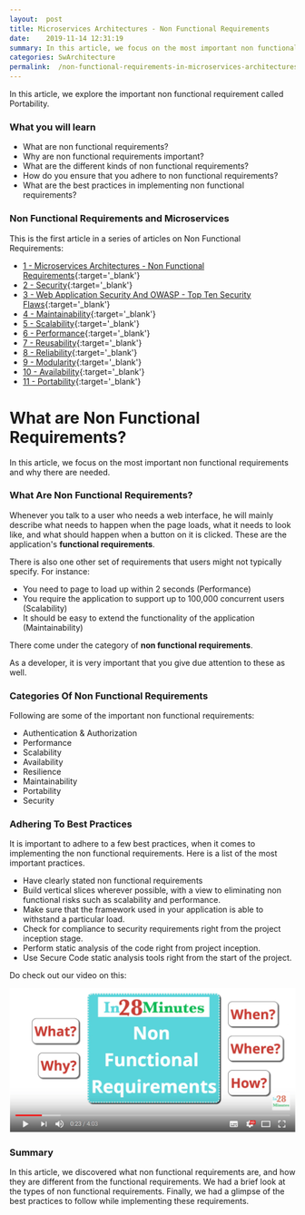 ```yaml
---
layout:  post
title: Microservices Architectures - Non Functional Requirements
date:    2019-11-14 12:31:19
summary: In this article, we focus on the most important non functional requirements and why there are needed.
categories: SwArchitecture
permalink:  /non-functional-requirements-in-microservices-architectures
---
```


In this article, we explore the important non functional requirement called Portability. 

### What you will learn
- What are non functional requirements?
- Why are non functional requirements important?
- What are the different kinds of non functional requirements?
- How do you ensure that you adhere to non functional requirements?
- What are the best practices in implementing non functional requirements?

### Non Functional Requirements and Microservices

This is the first article in a series of articles on Non Functional Requirements:

- [1 - Microservices Architectures - Non Functional Requirements](/non-functional-requirements-in-microservices-architectures){:target='_blank'}
- [2 - Security](/non-functional-requirements-in-microservices-introduction-to-Security){:target='_blank'}
- [3 - Web Application Security And OWASP - Top Ten Security Flaws](/web-application-security-owasp-top-ten){:target='_blank'}
- [4 - Maintainability](/non-functional-requirements-in-microservices-introduction-to-Maintainability){:target='_blank'}
- [5 - Scalability](/non-functional-requirements-in-microservices-introduction-to-Scalability){:target='_blank'}
- [6 - Performance](/non-functional-requirements-in-microservices-introduction-to-performance){:target='_blank'}
- [7 - Reusability](/non-functional-requirements-in-microservices-introduction-to-Reusability){:target='_blank'}
- [8 - Reliability](/non-functional-requirements-in-microservices-introduction-to-Reliability){:target='_blank'}
- [9 - Modularity](/modularity-non-functional-requirement-in-microservices){:target='_blank'}
- [10 - Availability](/availability-non-functional-requirement-in-microservices){:target='_blank'}
- [11 - Portability](/non-functional-requirements-in-microservices-introduction-to-portability){:target='_blank'}



# What are Non Functional Requirements?

In this article, we focus on the most important non functional requirements and why there are needed.

### What Are Non Functional Requirements?

Whenever you talk to a user who needs a web interface, he will mainly describe what needs to happen when the page loads, what it needs to look like, and what should happen when a button on it is clicked. These are the application's **functional requirements**. 

There is also one other set of requirements that users might not typically specify. For instance:
* You need to page to load up within 2 seconds (Performance)
* You require the application to support up to 100,000 concurrent users (Scalability)
* It should be easy to extend the functionality of the application (Maintainability)

There come under the category of **non functional requirements**. 

As a developer, it is very important that you give due attention to these as well. 

### Categories Of Non Functional Requirements

Following are some of the important non functional requirements:
* Authentication & Authorization
* Performance
* Scalability
* Availability
* Resilience
* Maintainability
* Portability
* Security

### Adhering To Best Practices

It is important to adhere to a few best practices, when it comes to implementing the non functional requirements. Here is a list of the most important practices.

* Have clearly stated non functional requirements
* Build vertical slices wherever possible, with a view to eliminating non functional risks such as scalability and performance.
* Make sure that the framework used in your application is able to withstand a particular load.
* Check for compliance to security requirements right from the project inception stage.
* Perform static analysis of the code right from project inception.
* Use Secure Code static analysis tools right from the start of the project.

Do check out our video on this:

[![image info](/images/Capture-040-01.png)](https://www.youtube.com/watch?v=InXlzJjwgYw)

### Summary

In this article, we discovered what non functional requirements are, and how they are different from the functional requirements. We had a brief look at the types of non functional requirements. Finally, we had a glimpse of the best practices to follow while implementing these requirements.